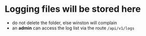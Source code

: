 # Logging files will be stored here
- do not delete the folder, else winston will complain
- an **admin** can access the log list via the route `/api/v1/logs`
